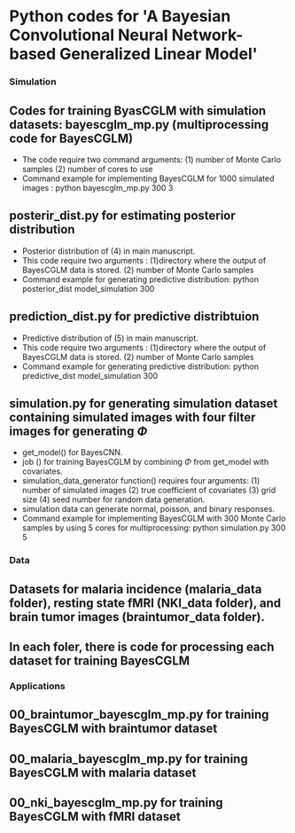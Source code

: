 # Python codes for 'A Bayesian Convolutional Neural Network-based Generalized Linear Model'

### Simulation 
## Codes for training ByasCGLM with simulation datasets: bayescglm_mp.py  (multiprocessing code for BayesCGLM)
* The code require two command arguments: (1) number of Monte Carlo samples (2) number of cores to use
* Command example for implementing BayesCGLM for 1000 simulated images : python bayescglm_mp.py 300 3 
  
## posterir_dist.py for estimating posterior distribution 
* Posterior distribution of (4) in main manuscript.
* This code require two arguments : (1)directory where the output of BayesCGLM data is stored.  (2) number of Monte Carlo samples 
* Command example for generating predictive distribution: python posterior_dist model_simulation 300

  
## prediction_dist.py for predictive distribtuion 
* Predictive distribution of (5) in main manuscript.
* This code require two arguments : (1)directory where the output of BayesCGLM data is stored.  (2) number of Monte Carlo samples 
* Command example for generating predictive distribution: python predictive_dist model_simulation 300


## simulation.py for generating simulation dataset containing simulated images with four filter images for generating $\Phi$
* get_model() for BayesCNN. 
* job () for training BayesCGLM by combining $\Phi$ from get_model with covariates. 
* simulation_data_generator function() requires four arguments:  (1) number of simulated images (2) true coefficient of covariates (3) grid size (4) seed number for random data generation.
* simulation data can generate normal, poisson, and binary responses. 
* Command example for implementing BayesCGLM with 300 Monte Carlo samples by using 5 cores for multiprocessing: python simulation.py 300 5 

### Data 
## Datasets for malaria incidence (malaria_data folder), resting state fMRI (NKI_data folder), and brain tumor images (braintumor_data folder).  
## In each foler, there is code for processing each dataset for training BayesCGLM 

### Applications 
## 00_braintumor_bayescglm_mp.py for training BayesCGLM with braintumor dataset 
## 00_malaria_bayescglm_mp.py for training BayesCGLM with malaria dataset 
## 00_nki_bayescglm_mp.py for training BayesCGLM with fMRI dataset 

